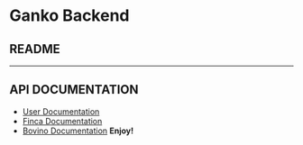 # Ganko Backend
## README
 
-------------------
## API DOCUMENTATION

* [User Documentation](/docs/USER.md)  
* [Finca Documentation](/docs/FINCAS)
* [Bovino Documentation](/docs/BOVINOS)
**Enjoy!**